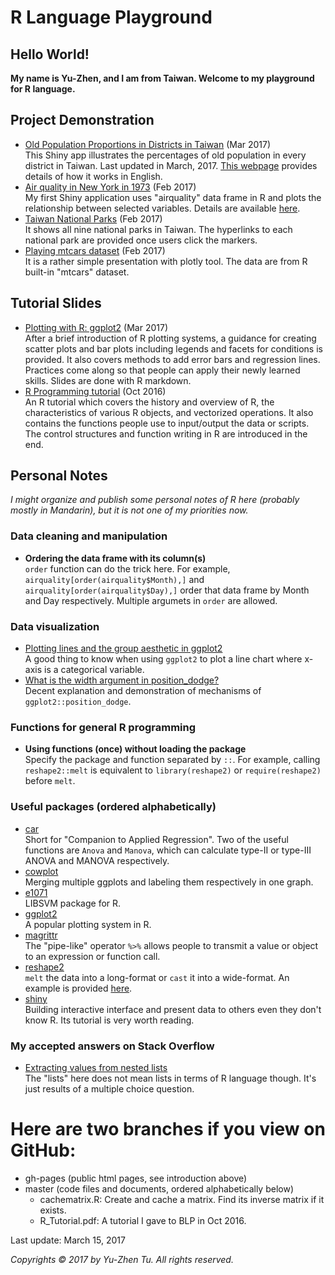 # R Language Playground

## Hello World!
**My name is Yu-Zhen, and I am from Taiwan. Welcome to my playground for R language.**

## Project Demonstration
* <a href="https://corytu.shinyapps.io/old_populations_dist/">Old Population Proportions in Districts in Taiwan</a> (Mar 2017)<br>
This Shiny app illustrates the percentages of old population in every district in Taiwan. Last updated in March, 2017. <a href="https://corytu.github.io/R_Language_Playground/Old_Population_Proportions.html">This webpage</a> provides details of how it works in English.
* <a href="https://corytu.shinyapps.io/airquality/">Air quality in New York in 1973</a> (Feb 2017)<br>
My first Shiny application uses "airquality" data frame in R and plots the relationship between selected variables. Details are available <a href="https://corytu.github.io/R_Language_Playground/Air_Quality_in_New_York_in_1973.html">here</a>.
* <a href="https://corytu.github.io/R_Language_Playground/Taiwan_National_Parks.html">Taiwan National Parks</a> (Feb 2017)<br>
It shows all nine national parks in Taiwan. The hyperlinks to each national park are provided once users click the markers.
* <a href="https://corytu.github.io/R_Language_Playground/play_mtcars_dataset.html">Playing mtcars dataset</a> (Feb 2017)<br>
It is a rather simple presentation with plotly tool. The data are from R built-in "mtcars" dataset.

## Tutorial Slides
* <a href="https://corytu.github.io/R_Language_Playground/Plotting_with_R_ggplot2.html">Plotting with R: ggplot2</a> (Mar 2017)<br>
After a brief introduction of R plotting systems, a guidance for creating scatter plots and bar plots including legends and facets for conditions is provided. It also covers methods to add error bars and regression lines. Practices come along so that people can apply their newly learned skills. Slides are done with R markdown.
* <a href="https://github.com/corytu/R_Language_Playground/blob/master/R_Tutorial_20161012_BLP.pdf">R Programming tutorial</a> (Oct 2016)<br>
An R tutorial which covers the history and overview of R, the characteristics of various R objects, and vectorized operations. It also contains the functions people use to input/output the data or scripts. The control structures and function writing in R are introduced in the end.

## Personal Notes
*I might organize and publish some personal notes of R here (probably mostly in Mandarin), but it is not one of my priorities now.*
### Data cleaning and manipulation
* __Ordering the data frame with its column(s)__<br>
`order` function can do the trick here. For example, `airquality[order(airquality$Month),]` and `airquality[order(airquality$Day),]` order that data frame by Month and Day respectively. Multiple argumets in `order` are allowed.

### Data visualization
* <a href="http://stackoverflow.com/questions/10357768/plotting-lines-and-the-group-aesthetic-in-ggplot2">Plotting lines and the group aesthetic in ggplot2</a><br>
A good thing to know when using `ggplot2` to plot a line chart where x-axis is a categorical variable.
* <a href="http://stackoverflow.com/questions/34889766/what-is-the-width-argument-in-position-dodge">What is the width argument in position_dodge?</a><br>
Decent explanation and demonstration of mechanisms of `ggplot2::position_dodge`.

### Functions for general R programming
* __Using functions (once) without loading the package__<br>
Specify the package and function separated by `::`. For example, calling `reshape2::melt` is equivalent to `library(reshape2)` or `require(reshape2)` before `melt`.

### Useful packages (ordered alphabetically)
* <a href="https://cran.r-project.org/package=car">car</a><br>
Short for "Companion to Applied Regression". Two of the useful functions are `Anova` and `Manova`, which can calculate type-II or type-III ANOVA and MANOVA respectively.
* <a href="https://cran.r-project.org/web/packages/cowplot/vignettes/introduction.html">cowplot</a><br>
Merging multiple ggplots and labeling them respectively in one graph.
* <a href="https://cran.r-project.org/package=e1071">e1071</a><br>
LIBSVM package for R.
* <a href="http://ggplot2.org">ggplot2</a><br>
A popular plotting system in R.
* <a href="https://cran.r-project.org/web/packages/magrittr/vignettes/magrittr.html">magrittr</a><br>
The "pipe-like" operator `%>%` allows people to transmit a value or object to an expression or function call.
* <a href="https://cran.r-project.org/package=reshape2">reshape2</a><br>
`melt` the data into a long-format or `cast` it into a wide-format. An example is provided <a href="https://corytu.github.io/R_Language_Playground/reshape2_melt.html">here</a>.
* <a href="https://shiny.rstudio.com/">shiny</a><br>
Building interactive interface and present data to others even they don't know R. Its tutorial is very worth reading.

### My accepted answers on Stack Overflow
* <a href="http://stackoverflow.com/questions/42771789/extracting-values-from-nested-lists/">Extracting values from nested lists</a><br>
The "lists" here does not mean lists in terms of R language though. It's just results of a multiple choice question.

# Here are two branches if you view on GitHub:
* gh-pages (public html pages, see introduction above)
* master (code files and documents, ordered alphabetically below)
    * cachematrix.R: Create and cache a matrix. Find its inverse matrix if it exists.
    * R_Tutorial.pdf: A tutorial I gave to BLP in Oct 2016.

Last update: March 15, 2017

*Copyrights &copy; 2017 by Yu-Zhen Tu. All rights reserved.*
